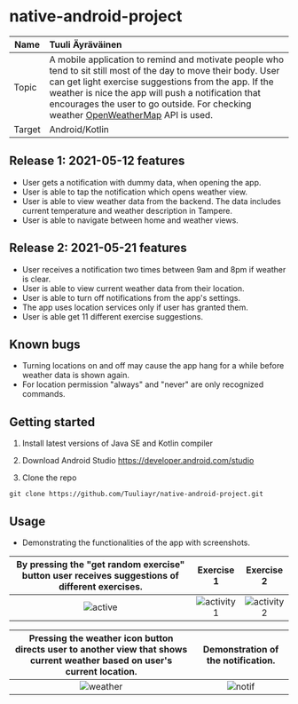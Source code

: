 # native-android-project

| Name   | Tuuli Äyräväinen                                                                                                                                                                                                                                                                                                                                      |
| ------ | :---------------------------------------------------------------------------------------------------------------------------------------------------------------------------------------------------------------------------------------------------------------------------------------------------------------------------------------------------- |
| Topic  | A mobile application to remind and motivate people who tend to sit still most of the day to move their body. User can get light exercise suggestions from the app. If the weather is nice the app will push a notification that encourages the user to go outside. For checking weather [OpenWeatherMap](https://openweathermap.org/api) API is used. |
| Target | Android/Kotlin                                                                                                                                                                                                                                                                                                                                        |

## Release 1: 2021-05-12 features

- User gets a notification with dummy data, when opening the app.
- User is able to tap the notification which opens weather view.
- User is able to view weather data from the backend. The data includes current temperature and weather description in Tampere.
- User is able to navigate between home and weather views.

## Release 2: 2021-05-21 features

- User receives a notification two times between 9am and 8pm if weather is clear.
- User is able to view current weather data from their location.
- User is able to turn off notifications from the app's settings.
- The app uses location services only if user has granted them.
- User is able get 11 different exercise suggestions.

## Known bugs

- Turning locations on and off may cause the app hang for a while before weather data is shown again.
- For location permission "always" and "never" are only recognized commands.

## Getting started

1. Install latest versions of Java SE and Kotlin compiler

2. Download Android Studio
https://developer.android.com/studio

3. Clone the repo

```
git clone https://github.com/Tuuliayr/native-android-project.git
```

## Usage

- Demonstrating the functionalities of the app with screenshots.

By pressing the "get random exercise" button user receives suggestions of different exercises.                    |  Exercise 1               |    Exercise 2
:----------------------------------------------------------------------------------------------------------------:|:-------------------------:|:-------------------------:
![active](https://user-images.githubusercontent.com/70134583/148447623-13d6a417-93b5-4188-9886-fd48fa19dce3.jpg)  |  ![activity1](https://user-images.githubusercontent.com/70134583/148447647-c6436e40-68b7-491c-9fbb-2b9c498ceb59.jpg) | ![activity2](https://user-images.githubusercontent.com/70134583/148447660-2cdad62f-f4d2-4c20-8a7c-a1a0c835479c.jpg)

Pressing the weather icon button directs user to another view that shows current weather based on user's current location.    |  Demonstration of the notification.
:---------------------------------------------------------------:|:---------------------------------------------------------------:
![weather](https://user-images.githubusercontent.com/70134583/148448794-929f9344-7f81-4f7c-9e8a-ee7e44ea5e32.jpg) |![notif](https://user-images.githubusercontent.com/70134583/148448754-772ca0d0-6fa3-4afe-b77a-47f231b3f47c.jpg)



